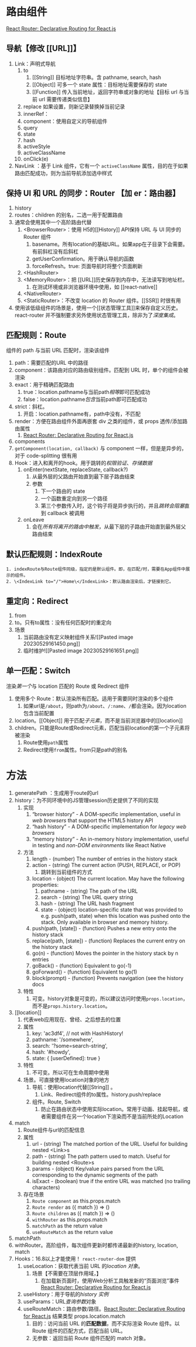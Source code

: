 # 路由组件
[React Router: Declarative Routing for React.js](https://v5.reactrouter.com/web/api/Switch) 
## 导航【修改 [[URL]]】
1. Link：声明式导航
	1. to
		1. [[String]] 目标地址字符串。含 pathname, search,  hash 
		2. [[Object]] 可多一个 state 属性：目标地址需要保存的 state
		3. [[Function]] 传入当前地址，返回字符串或对象的地址【目标 url 与当前 url 需要传递类似信息】
	2. replace 如果设置，则新记录替换掉当前记录
	3. innerRef：
	4. component：使用自定义的导航组件
	5. query
	6. state
	7. hash
	8. activeStyle
	9. activeClassName
	10. onClick(e)
2. NavLink ：基于 Link 组件，它有一个 `activeClassName` 属性，目的在于如果路由匹配成功，则为当前导航添加选中样式
## 保持 UI 和 URL 的同步：**Router** 【加 er：路由器】
1. history
2. routes：children 的别名，二选一用于配置路由
3. 通常会使用其中一个高阶路由代替
	1. \<BrowserRouter>：使用 H5的[[History]] API保持 URL 与 UI 同步的 Router 组件
		1. basename。所有location的基础URL。如果app在子目录下会需要。有前斜杠没有后斜杠
		2. getUserConfirmation。用于确认导航的函数
		3. forceRefresh。true: 页面导航时将整个页面刷新
	2. \<HashRouter>
	3. \<MemoryRouter>：把 [[URL]]历史保存到内存中，无法读写到地址栏。
		1. 在测试环境或非浏览器环境中使用，如 [[react-native]] 
	4. \<NativeRouter>
	5. \<StaticRouter>：不改变 location 的 Router 组件。[[SSR]] 时很有用
4. 使用该低级组件的场景是，使用一个[[状态管理工具]]来保存自定义历史。react-router 并不强制要求另外使用状态管理工具，除非为了*深度集成*。
## 匹配规则：**Route**
组件的 path 与当前 URL 匹配时，渲染该组件
1. path：需要匹配的URL 中的路径
2. component：该路由对应的路由级别组件。匹配到 URL 时，单个的组件会被渲染
3. exact：用于精确匹配路由
	1. true：location.pathname与当前path*相等*即可匹配成功
	2. false：location.pathname*包含*当前path即可匹配成功
4. strict：斜杠。
	1. 开启：location.pathname有，path中没有，不匹配
5. render：方便在路由组件外面再嵌套 div 之类的组件，或 props 透传/添加路由属性
	1. [React Router: Declarative Routing for React.js](https://v5.reactrouter.com/web/api/Route/render-func) 
6. components
7. `getComponent(location, callback)` 与 component 一样，但是是异步的，对于 code-splitting 很有用
8. Hook：进入和离开的hook。用于跳转的*权限验证*、*存储数据* 
	1. onEnter(nextState, replaceState, callback?)
		1. 从最外层的父路由开始直到最下层子路由结束
		2. 参数
			1. 下一个路由的 state
			2. 一个函数重定向到另一个路径
			3. 第三个参数传入时，这个钩子将是异步执行的，并且*跳转会阻塞*直到 callback 被调用
	2. onLeave
		1. 会在*所有将离开的路由中触发*，从最下层的子路由开始直到最外层父路由结束

## 默认匹配规则：**IndexRoute**
	1. indexRoute与Route组件同级，指定的是默认组件。即，在匹配/时，需要在App组件中展示的组件。
	2. \<IndexLink to="/">Home\</IndexLink>：默认路由渲染后，才链接到它。

## 重定向：**Redirect** 
1. from
2. to。只有to属性：没有任何匹配时的重定向
3. 场景
	1. 当前路由没有定义映射组件关系![[Pasted image 20230529161450.png]] 
	2. 临时维护![[Pasted image 20230529161651.png]] 

## 单一匹配：**Switch** 
渲染*第一个*与 location 匹配的 Route 或 Redirect 组件
1. 使用多个 Route：默认渲染所有匹配。适用于需要同时渲染的多个组件
	1. 如果url是`/about`，则path为`/about`、`/:name`、`/`都会渲染。因为location包含当前配置
2. location。[[Object]] 用于匹配*子元素*，而不是当前浏览器中的[[location]] 
3. children。只能是Route或Redirect元素，匹配当前location的第一个子元素将被渲染
	1. Route使用`path`属性
	2. Redirect使用`from`属性。from只是path的别名
# 方法
1. generatePath ：生成用于route的url
2. history：为不同环境中的JS管理session历史提供了不同的实现
	1. 实现
		1. “browser history” - A DOM-specific implementation, useful in *web browsers* that support the HTML5 history API
		2. “hash history” - A DOM-specific implementation for *legacy web browsers* 
		3. “memory history” - An in-memory history implementation, useful in testing and *non-DOM environments* like React Native
	2. 方法
		1. length - (number) The number of entries in the history stack
		2. action - (string) The current action (PUSH, REPLACE, or POP)
			1. 跳转到当前组件的方式
		3. location - (object) The current location. May have the following properties:
			1. pathname - (string) The path of the URL
			2. search - (string) The URL query string
			3. hash - (string) The URL hash fragment
			4. state - (object) location-specific state that was provided to e.g. push(path, state) when this location was pushed onto the stack. Only available in browser and memory history.
		4. push(path, \[state]) - (function) Pushes a new entry onto the history stack
		5. replace(path, \[state]) - (function) Replaces the current entry on the history stack
		6. go(n) - (function) Moves the pointer in the history stack by n entries
		7. goBack() - (function) Equivalent to go(-1)
		8. goForward() - (function) Equivalent to go(1)
		9. block(prompt) - (function) Prevents navigation (see the history docs 
	3. 特性
		1. 可变。history对象是可变的，所以建议访问时使用`props.location`，而不是`props.history.location`。
3. [[location]] 
	1. 代表web应用现在、曾经、之后想去的位置
	2. 属性
		1. key: 'ac3df4', // not with HashHistory!
		2. pathname: '/somewhere',
		3. search: '?some=search-string',
		4. hash: '#howdy',
		5. state: { \[userDefined]: true }
	3. 特性
		1. 不可变。所以可在生命周期中使用
	4. 场景。可直接使用location对象的地方
		1. 导航：使用location代替[[String]] 。
			1. Link、Redirect组件的to属性。history.push/replace
		2. 组件。Route, Switch
			1. 防止在路由状态中使用实际location。常用于动画、挂起导航，或者需要组件在另一个location下渲染而不是当前所处的Location
4. match
	1. Route组件与url的匹配信息
	2. 属性
		1. url - (string) The matched portion of the URL. Useful for building nested \<Link>s
		2. path - (string) The path pattern used to match. Useful for building nested \<Route>s
		3. params - (object) Key/value pairs parsed from the URL corresponding to the dynamic segments of the path
		4. isExact - (boolean) true if the entire URL was matched (no trailing characters)
	3. 存在场景
		1. `Route component` as this.props.match
		2. `Route render` as ({ match }) => ()
		3. `Route children` as ({ match }) => ()
		4. `withRouter` as this.props.match
		5. `matchPath` as the return value
		6. `useRouteMatch` as the return value
5. matchPath 
6. withRouter。高阶组件，每次组件更新时都传递最新的history, location, match
7. Hooks：16.8以上才能使用！ `react-router-dom` 提供
	1. useLocation：获取代表当前 URL 的*location 对象*。
		1. 场景【不需要在顶层作用域，】
			1. 在加载新页面时，使用Web分析工具触发新的“页面浏览”事件 [React Router: Declarative Routing for React.js](https://v5.reactrouter.com/web/api/Hooks/uselocation) 
	2. useHistory：用于导航的*history 实例* 
	3. useParams：URL*查询参数*对象
	4. useRouteMatch：路由参数/路径。[React Router: Declarative Routing for React.js](https://v5.reactrouter.com/web/api/Hooks/useroutematch) 结果类型 props.location.match
		1. 目的：访问当前 URL 的**匹配数据**，而不实际渲染 Route 组件。以 Route 组件的匹配方式，匹配当前 URL。
		2. 无参数：返回当前 Route 组件匹配的 match 对象。